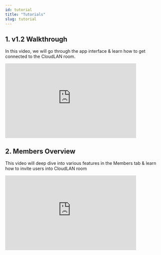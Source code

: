 ```yaml
---
id: tutorial
title: "Tutorials"
slug: tutorial
---
```


<div class="iframe"> 
 <h2>1. v1.2 Walkthrough</h2>
 <p>In this video, we will go through the app interface & learn how to get connected to the CloudLAN room.</p>
   <iframe width="420" height="240" src="https://www.youtube.com/embed/K3vR8jiURKM?list=PLY6jU1OcuwydD1g2_mPerqHxGPIN9O_XB" title="YouTube video player" frameborder="0" allow="accelerometer; autoplay; clipboard-write; encrypted-media; gyroscope; picture-in-picture" allowfullscreen></iframe>
   
   
  </div>

<div></div>

<div class="iframe" >
    <h2>2. Members Overview</h2>
    <p>This video will deep dive into various features in the Members tab & learn how to invite users into CloudLAN room </p>
    <iframe width="420" height="240" src="https://www.youtube.com/embed/V9YDZheTVx4?list=PLY6jU1OcuwydD1g2_mPerqHxGPIN9O_XB" title="Members Overview" frameborder="0" allow="accelerometer; autoplay; clipboard-write; encrypted-media; gyroscope; picture-in-picture" ></iframe>
</div>






